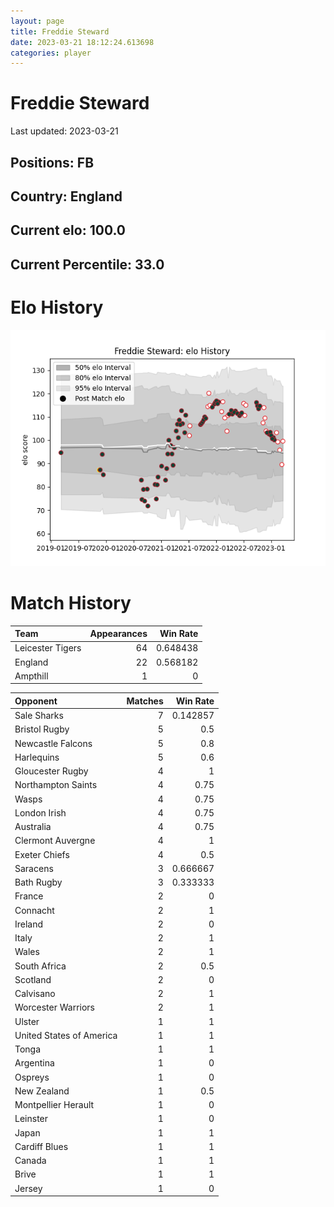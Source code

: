 ```yaml
---  
layout: page  
title: Freddie Steward  
date: 2023-03-21 18:12:24.613698  
categories: player  
---
```

# Freddie Steward


Last updated: 2023-03-21
## Positions: FB

## Country: England

## Current elo: 100.0

## Current Percentile: 33.0

# Elo History


![elo history](history_FreddieSteward.png)
# Match History


| Team             |   Appearances |   Win Rate |
|:-----------------|--------------:|-----------:|
| Leicester Tigers |            64 |   0.648438 |
| England          |            22 |   0.568182 |
| Ampthill         |             1 |   0        |

| Opponent                 |   Matches |   Win Rate |
|:-------------------------|----------:|-----------:|
| Sale Sharks              |         7 |   0.142857 |
| Bristol Rugby            |         5 |   0.5      |
| Newcastle Falcons        |         5 |   0.8      |
| Harlequins               |         5 |   0.6      |
| Gloucester Rugby         |         4 |   1        |
| Northampton Saints       |         4 |   0.75     |
| Wasps                    |         4 |   0.75     |
| London Irish             |         4 |   0.75     |
| Australia                |         4 |   0.75     |
| Clermont Auvergne        |         4 |   1        |
| Exeter Chiefs            |         4 |   0.5      |
| Saracens                 |         3 |   0.666667 |
| Bath Rugby               |         3 |   0.333333 |
| France                   |         2 |   0        |
| Connacht                 |         2 |   1        |
| Ireland                  |         2 |   0        |
| Italy                    |         2 |   1        |
| Wales                    |         2 |   1        |
| South Africa             |         2 |   0.5      |
| Scotland                 |         2 |   0        |
| Calvisano                |         2 |   1        |
| Worcester Warriors       |         2 |   1        |
| Ulster                   |         1 |   1        |
| United States of America |         1 |   1        |
| Tonga                    |         1 |   1        |
| Argentina                |         1 |   0        |
| Ospreys                  |         1 |   0        |
| New Zealand              |         1 |   0.5      |
| Montpellier Herault      |         1 |   0        |
| Leinster                 |         1 |   0        |
| Japan                    |         1 |   1        |
| Cardiff Blues            |         1 |   1        |
| Canada                   |         1 |   1        |
| Brive                    |         1 |   1        |
| Jersey                   |         1 |   0        |